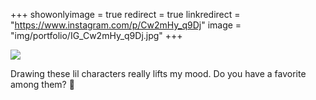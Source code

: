 +++
showonlyimage = true
redirect = true
linkredirect = "https://www.instagram.com/p/Cw2mHy_q9Dj"
image = "img/portfolio/IG_Cw2mHy_q9Dj.jpg"
+++

![](/img/portfolio/IG_Cw2mHy_q9Dj.jpg)

Drawing these lil characters really lifts my mood. Do you have a favorite among them? 🧡
